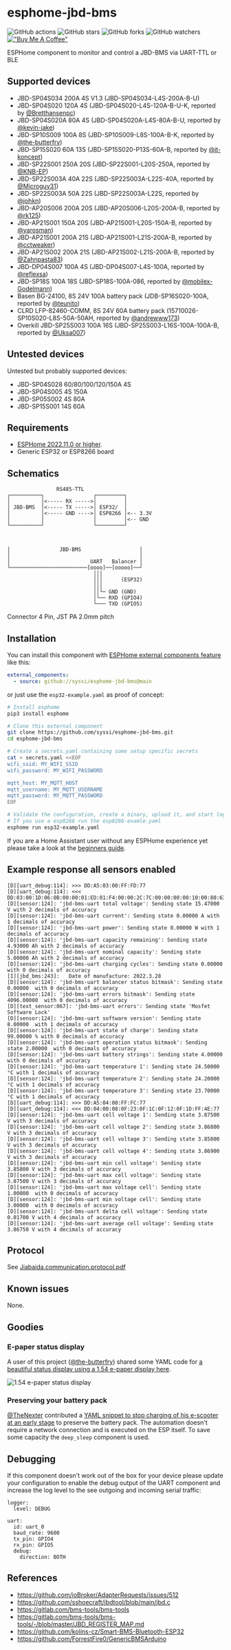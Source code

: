 # esphome-jbd-bms

![GitHub actions](https://github.com/syssi/esphome-jbd-bms/actions/workflows/ci.yaml/badge.svg)
![GitHub stars](https://img.shields.io/github/stars/syssi/esphome-jbd-bms)
![GitHub forks](https://img.shields.io/github/forks/syssi/esphome-jbd-bms)
![GitHub watchers](https://img.shields.io/github/watchers/syssi/esphome-jbd-bms)
[!["Buy Me A Coffee"](https://img.shields.io/badge/buy%20me%20a%20coffee-donate-yellow.svg)](https://www.buymeacoffee.com/syssi)

ESPHome component to monitor and control a JBD-BMS via UART-TTL or BLE

## Supported devices

* JBD-SP04S034 200A 4S V1.3 (JBD-SP04S034-L4S-200A-B-U)
* JBD-SP04S020 120A 4S (JBD-SP04S020-L4S-120A-B-U-K, reported by [@Bretthansenpc](https://github.com/syssi/esphome-jbd-bms/issues/1#issuecomment-1133964580))
* JBD-SP04S020A 80A 4S (JBD-SP04S020A-L4S-80A-B-U, reported by [@kevin-jake](https://github.com/syssi/esphome-jbd-bms/issues/14))
* JBD-SP10S009 100A 8S (JBD-SP10S009-L8S-100A-B-K, reported by [@the-butterfry](https://github.com/syssi/esphome-jbd-bms/discussions/17))
* JBD-SP15S020 60A 13S (JBD-SP15S020-P13S-60A-B, reported by [@it-koncept](https://github.com/syssi/esphome-jbd-bms/discussions/17#discussioncomment-4632315))
* JBD-SP22S001 250A 20S (JBD-SP22S001-L20S-250A, reported by [@KNB-EP](https://github.com/syssi/esphome-jbd-bms/issues/59))
* JBD-SP22S003A 40A 22S (JBD-SP22S003A-L22S-40A, reported by [@Microguy31](https://github.com/syssi/esphome-jbd-bms/discussions/17#discussioncomment-5876098))
* JBD-SP22S003A 50A 22S (JBD-SP22S003A-L22S, reported by [@johkn](https://github.com/syssi/esphome-jbd-bms/discussions/17#discussioncomment-5942928))
* JBD-AP20S006 200A 20S (JBD-AP20S006-L20S-200A-B, reported by [@rk125](https://github.com/syssi/esphome-jbd-bms/discussions/16))
* JBD-AP21S001 150A 20S (JBD-AP21S001-L20S-150A-B, reported by [@yarosman](https://github.com/syssi/esphome-jbd-bms/issues/25))
* JBD-AP21S001 200A 21S (JBD-AP21S001-L21S-200A-B, reported by [@cctweaker](https://github.com/syssi/esphome-jbd-bms/discussions/17#discussioncomment-6026019))
* JBD-AP21S002 200A 21S (JBD-AP21S002-L21S-200A-B, reported by [@Zahnpasta83](https://github.com/syssi/esphome-jbd-bms/issues/44))
* JBD-DP04S007 100A 4S (JBD-DP04S007-L4S-100A, reported by [@reflexsa](https://github.com/syssi/esphome-jbd-bms/discussions/20))
* JBD-SP18S 100A 18S (JBD-SP18S-100A-086, reported by [@mobilex-Godelmann](https://github.com/syssi/esphome-jbd-bms/discussions/17#discussioncomment-5061954))
* Basen BG-24100, 8S 24V 100A battery pack (JDB-SP16S020-100A, reported by [@teunito](https://github.com/syssi/esphome-jbd-bms/discussions/17#discussioncomment-5836709))
* CLRD LFP-82460-COMM, 8S 24V 60A battery pack (15710026-SP10S020-L8S-50A-50AH, reported by [@andrewww173](https://github.com/syssi/esphome-jbd-bms/issues/4#issuecomment-1188292512))
* Overkill JBD-SP25S003 100A 16S (JBD-SP25S003-L16S-100A-100A-B, reported by [@Uksa007](https://github.com/syssi/esphome-jbd-bms/issues/31))

## Untested devices

Untested but probably supported devices:

* JBD-SP04S028 60/80/100/120/150A 4S
* JBD-SP04S005 4S 150A
* JBD-SP05S002 4S 80A
* JBD-SP15S001 14S 60A

## Requirements

* [ESPHome 2022.11.0 or higher](https://github.com/esphome/esphome/releases).
* Generic ESP32 or ESP8266 board

## Schematics

```
                RS485-TTL
┌──────────┐                ┌─────────┐
│          │<----- RX ----->│         │
│ JBD-BMS  │<----- TX ----->│ ESP32/  │
│          │<----- GND ---->│ ESP8266 │<-- 3.3V
│          │                │         │<-- GND
└──────────┘                └─────────┘



│                JBD-BMS                   │
│                                          │
│                          UART   Balancer │
└─────────────────────────[oooo]──[ooooo]──┘
                            │││
                            │││      (ESP32)
                            │││
                            ││└─ GND (GND)
                            │└── RXD (GPIO4)
                            └─── TXD (GPIO5)

```

Connector 4 Pin, JST PA 2.0mm pitch

## Installation

You can install this component with [ESPHome external components feature](https://esphome.io/components/external_components.html) like this:
```yaml
external_components:
  - source: github://syssi/esphome-jbd-bms@main
```

or just use the `esp32-example.yaml` as proof of concept:

```bash
# Install esphome
pip3 install esphome

# Clone this external component
git clone https://github.com/syssi/esphome-jbd-bms.git
cd esphome-jbd-bms

# Create a secrets.yaml containing some setup specific secrets
cat > secrets.yaml <<EOF
wifi_ssid: MY_WIFI_SSID
wifi_password: MY_WIFI_PASSWORD

mqtt_host: MY_MQTT_HOST
mqtt_username: MY_MQTT_USERNAME
mqtt_password: MY_MQTT_PASSWORD
EOF

# Validate the configuration, create a binary, upload it, and start logs
# If you use a esp8266 run the esp8266-examle.yaml
esphome run esp32-example.yaml

```

If you are a Home Assistant user without any ESPHome experience yet please take a look at the [beginners guide](docs/beginners-guide.md).

## Example response all sensors enabled

```
[D][uart_debug:114]: >>> DD:A5:03:00:FF:FD:77
[D][uart_debug:114]: <<< DD:03:00:1D:06:0B:00:00:01:ED:01:F4:00:00:2C:7C:00:00:00:00:10:00:80:63:02:04:03:0B:A0:0B:9D:0B:98:FA:55:77
[D][sensor:124]: 'jbd-bms-uart total voltage': Sending state 15.47000 V with 2 decimals of accuracy
[D][sensor:124]: 'jbd-bms-uart current': Sending state 0.00000 A with 1 decimals of accuracy
[D][sensor:124]: 'jbd-bms-uart power': Sending state 0.00000 W with 1 decimals of accuracy
[D][sensor:124]: 'jbd-bms-uart capacity remaining': Sending state 4.93000 Ah with 2 decimals of accuracy
[D][sensor:124]: 'jbd-bms-uart nominal capacity': Sending state 5.00000 Ah with 2 decimals of accuracy
[D][sensor:124]: 'jbd-bms-uart charging cycles': Sending state 0.00000  with 0 decimals of accuracy
[I][jbd_bms:243]:   Date of manufacture: 2022.3.28
[D][sensor:124]: 'jbd-bms-uart balancer status bitmask': Sending state 0.00000  with 0 decimals of accuracy
[D][sensor:124]: 'jbd-bms-uart errors bitmask': Sending state 4096.00000  with 0 decimals of accuracy
[D][text_sensor:067]: 'jbd-bms-uart errors': Sending state 'Mosfet Software Lock'
[D][sensor:124]: 'jbd-bms-uart software version': Sending state 8.00000  with 1 decimals of accuracy
[D][sensor:124]: 'jbd-bms-uart state of charge': Sending state 99.00000 % with 0 decimals of accuracy
[D][sensor:124]: 'jbd-bms-uart operation status bitmask': Sending state 2.00000  with 0 decimals of accuracy
[D][sensor:124]: 'jbd-bms-uart battery strings': Sending state 4.00000  with 0 decimals of accuracy
[D][sensor:124]: 'jbd-bms-uart temperature 1': Sending state 24.50000 °C with 1 decimals of accuracy
[D][sensor:124]: 'jbd-bms-uart temperature 2': Sending state 24.20000 °C with 1 decimals of accuracy
[D][sensor:124]: 'jbd-bms-uart temperature 3': Sending state 23.70000 °C with 1 decimals of accuracy
[D][uart_debug:114]: >>> DD:A5:04:00:FF:FC:77
[D][uart_debug:114]: <<< DD:04:00:08:0F:23:0F:1C:0F:12:0F:1D:FF:4E:77
[D][sensor:124]: 'jbd-bms-uart cell voltage 1': Sending state 3.87500 V with 3 decimals of accuracy
[D][sensor:124]: 'jbd-bms-uart cell voltage 2': Sending state 3.86800 V with 3 decimals of accuracy
[D][sensor:124]: 'jbd-bms-uart cell voltage 3': Sending state 3.85800 V with 3 decimals of accuracy
[D][sensor:124]: 'jbd-bms-uart cell voltage 4': Sending state 3.86900 V with 3 decimals of accuracy
[D][sensor:124]: 'jbd-bms-uart min cell voltage': Sending state 3.85800 V with 3 decimals of accuracy
[D][sensor:124]: 'jbd-bms-uart max cell voltage': Sending state 3.87500 V with 3 decimals of accuracy
[D][sensor:124]: 'jbd-bms-uart max voltage cell': Sending state 1.00000  with 0 decimals of accuracy
[D][sensor:124]: 'jbd-bms-uart min voltage cell': Sending state 3.00000  with 0 decimals of accuracy
[D][sensor:124]: 'jbd-bms-uart delta cell voltage': Sending state 0.01700 V with 4 decimals of accuracy
[D][sensor:124]: 'jbd-bms-uart average cell voltage': Sending state 3.86750 V with 4 decimals of accuracy
```

## Protocol

See [Jiabaida.communication.protocol.pdf](docs/Jiabaida.communication.protocol.pdf)

## Known issues

None.

## Goodies

### E-paper status display

A user of this project ([@the-butterfry](https://github.com/the-butterfry)) shared some YAML code for [a beautiful status display using a 1.54 e-paper display here](https://github.com/syssi/esphome-jbd-bms/discussions/19).

![1.54 e-paper status display](images/eink-status-display.jpg "1.54 e-paper status display")

### Preserving your battery pack

[@TheNexter](https://github.com/TheNexter) contributed a [YAML snippet to stop charging of his e-scooter at an early stage](yaml-snippets/esp32-ble-deepsleep-limit-charging-automation.yaml) to preserve the battery pack. The automation doesn't require a network connection and is executed on the ESP itself. To save some capacity the `deep_sleep` component is used.

## Debugging

If this component doesn't work out of the box for your device please update your configuration to enable the debug output of the UART component and increase the log level to the see outgoing and incoming serial traffic:

```
logger:
  level: DEBUG

uart:
  id: uart_0
  baud_rate: 9600
  tx_pin: GPIO4
  rx_pin: GPIO5
  debug:
    direction: BOTH
```

## References

* https://github.com/ioBroker/AdapterRequests/issues/512
* https://github.com/sshoecraft/jbdtool/blob/main/jbd.c
* https://gitlab.com/bms-tools/bms-tools
* https://gitlab.com/bms-tools/bms-tools/-/blob/master/JBD_REGISTER_MAP.md
* https://github.com/kolins-cz/Smart-BMS-Bluetooth-ESP32
* https://github.com/ForrestFire0/GenericBMSArduino
